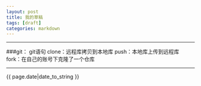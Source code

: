 ```yaml
---
layout: post
title: 我的草稿
tags: [draft]
categories: markdown
---
```

----------------------------------

###git：
git语句
clone：远程库拷贝到本地库
push：本地库上传到远程库
fork：在自己的账号下克隆了一个仓库





----------------------------------

{{ page.date|date_to_string }}